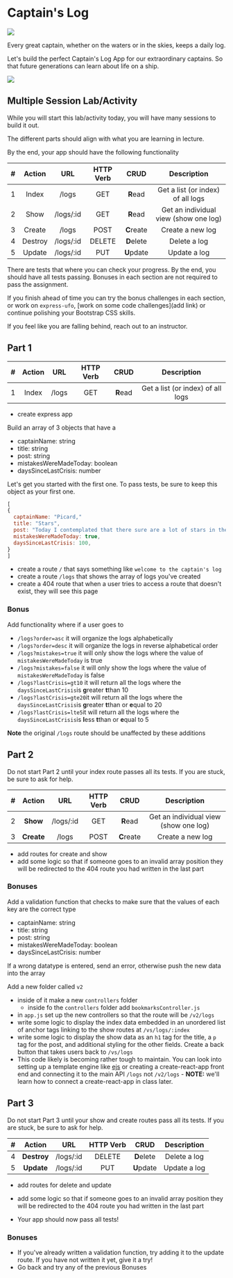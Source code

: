 # Captain's Log

![](https://cdn.shopify.com/s/files/1/2256/1635/products/4520_c-01.jpg?v=1510506828)

Every great captain, whether on the waters or in the skies, keeps a daily log.

Let's build the perfect Captain's Log App for our extraordinary captains. So that future generations can learn about life on a ship.

![](https://i.imgflip.com/2174sq.jpg)

## Multiple Session Lab/Activity

While you will start this lab/activity today, you will have many sessions to build it out.

The different parts should align with what you are learning in lecture.

By the end, your app should have the following functionality

|  #  | Action  |    URL    | HTTP Verb |    CRUD    |              Description              |
| :-: | :-----: | :-------: | :-------: | :--------: | :-----------------------------------: |
|  1  |  Index  |   /logs   |    GET    |  **R**ead  |   Get a list (or index) of all logs   |
|  2  |  Show   | /logs/:id |    GET    |  **R**ead  | Get an individual view (show one log) |
|  3  | Create  |   /logs   |   POST    | **C**reate |           Create a new log            |
|  4  | Destroy | /logs/:id |  DELETE   | **D**elete |             Delete a log              |
|  5  | Update  | /logs/:id |    PUT    | **U**pdate |             Update a log              |

There are tests that where you can check your progress. By the end, you should have all tests passing. Bonuses in each section are not required to pass the assignment.

If you finish ahead of time you can try the bonus challenges in each section, or work on `express-ufo`, [work on some code challenges](add link) or continue polishing your Bootstrap CSS skills.

If you feel like you are falling behind, reach out to an instructor.

## Part 1

|  #  | Action |  URL  | HTTP Verb |   CRUD   |            Description            |
| :-: | :----: | :---: | :-------: | :------: | :-------------------------------: |
|  1  | Index  | /logs |    GET    | **R**ead | Get a list (or index) of all logs |

- create express app

Build an array of 3 objects that have a

- captainName: string
- title: string
- post: string
- mistakesWereMadeToday: boolean
- daysSinceLastCrisis: number

Let's get you started with the first one. To pass tests, be sure to keep this object as your first one.

```js
[
{
  captainName: "Picard,"
  title: "Stars",
  post: "Today I contemplated that there sure are a lot of stars in the sky",
  mistakesWereMadeToday: true,
  daysSinceLastCrisis: 100,
}
]
```

- create a route `/` that says something like `welcome to the captain's log`
- create a route `/logs` that shows the array of logs you've created
- create a 404 route that when a user tries to access a route that doesn't exist, they will see this page

### Bonus

Add functionality where if a user goes to

- `/logs?order=asc` it will organize the logs alphabetically
- `/logs?order=desc` it will organize the logs in reverse alphabetical order
- `/logs?mistakes=true` it will only show the logs where the value of `mistakesWereMadeToday` is true
- `/logs?mistakes=false` it will only show the logs where the value of `mistakesWereMadeToday` is false
- `/logs?lastCrisis=gt10` it will return all the logs where the `daysSinceLastCrisis`is **g**reater **t**than 10
- `/logs?lastCrisis=gte20`it will return all the logs where the `daysSinceLastCrisis`is **g**reater **t**than or **e**qual to 20
- `/logs?lastCrisis=lte5`it will return all the logs where the `daysSinceLastCrisis`is **l**ess **t**than or **e**qual to 5

**Note** the original `/logs` route should be unaffected by these additions

## Part 2

Do not start Part 2 until your index route passes all its tests. If you are stuck, be sure to ask for help.

|  #  |   Action   |    URL    | HTTP Verb |    CRUD    |              Description              |
| :-: | :--------: | :-------: | :-------: | :--------: | :-----------------------------------: |
|  2  |  **Show**  | /logs/:id |    GET    |  **R**ead  | Get an individual view (show one log) |
|  3  | **Create** |   /logs   |   POST    | **C**reate |           Create a new log            |

- add routes for create and show
- add some logic so that if someone goes to an invalid array position they will be redirected to the 404 route you had written in the last part

### Bonuses

Add a validation function that checks to make sure that the values of each key are the correct type

- captainName: string
- title: string
- post: string
- mistakesWereMadeToday: boolean
- daysSinceLastCrisis: number

If a wrong datatype is entered, send an error, otherwise push the new data into the array

Add a new folder called `v2`

- inside of it make a new `controllers` folder
  - inside fo the `controllers` folder add `bookmarksController.js`
- in `app.js` set up the new controllers so that the route will be `/v2/logs`
- write some logic to display the index data embedded in an unordered list of anchor tags linking to the show routes at `/vs/logs/:index`
- write some logic to display the show data as an `h1` tag for the title, a `p` tag for the post, and additional styling for the other fields. Create a back button that takes users back to `/vs/logs`
- This code likely is becoming rather tough to maintain. You can look into setting up a template engine like [ejs](https://ejs.co/) or creating a create-react-app front end and connecting it to the main API `/logs` not `/v2/logs` - **NOTE:** we'll learn how to connect a create-react-app in class later.

## Part 3

Do not start Part 3 until your show and create routes pass all its tests. If you are stuck, be sure to ask for help.

|  #  |   Action    |    URL    | HTTP Verb |    CRUD    | Description  |
| :-: | :---------: | :-------: | :-------: | :--------: | :----------: |
|  4  | **Destroy** | /logs/:id |  DELETE   | **D**elete | Delete a log |
|  5  | **Update**  | /logs/:id |    PUT    | **U**pdate | Update a log |

- add routes for delete and update
- add some logic so that if someone goes to an invalid array position they will be redirected to the 404 route you had written in the last part

- Your app should now pass all tests!

### Bonuses

- If you've already written a validation function, try adding it to the update route. If you have not written it yet, give it a try!
- Go back and try any of the previous Bonuses
